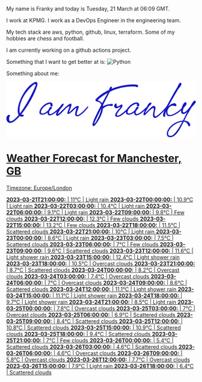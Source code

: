 My name is Franky and today is Tuesday, 21 March at 06:09 GMT. 

I work at KPMG. I work as a DevOps Engineer in the engineering team.

My tech stack are aws, python, github, linux, terraform. Some of my hobbies are chess and football.

I am currently working on a github actions project.

Something that I want to get better at is: <img alt="Python" src="https://img.shields.io/badge/-Python-2360ee?style=flat-square&logo=python&logoColor=yellow" />

Something about me:

<section>
<a href="https://uk.linkedin.com/in/francescowang">
<img align="center" src="images/header.png" </a>
</section>

# Weather Forecast for Manchester, GB

Timezone: Europe/London

**2023-03-21T21:00:00:** | 11°C | Light rain
**2023-03-22T00:00:00:** | 10.9°C | Light rain
**2023-03-22T03:00:00:** | 10.4°C | Light rain
**2023-03-22T06:00:00:** | 9.1°C | Light rain
**2023-03-22T09:00:00:** | 9.8°C | Few clouds
**2023-03-22T12:00:00:** | 12.3°C | Few clouds
**2023-03-22T15:00:00:** | 13.2°C | Few clouds
**2023-03-22T18:00:00:** | 11.5°C | Scattered clouds
**2023-03-22T21:00:00:** | 10°C | Light rain
**2023-03-23T00:00:00:** | 8.6°C | Light rain
**2023-03-23T03:00:00:** | 7.5°C | Scattered clouds
**2023-03-23T06:00:00:** | 7°C | Few clouds
**2023-03-23T09:00:00:** | 9.6°C | Scattered clouds
**2023-03-23T12:00:00:** | 11.6°C | Light shower rain
**2023-03-23T15:00:00:** | 12.4°C | Light shower rain
**2023-03-23T18:00:00:** | 10.5°C | Overcast clouds
**2023-03-23T21:00:00:** | 8.7°C | Scattered clouds
**2023-03-24T00:00:00:** | 8.2°C | Overcast clouds
**2023-03-24T03:00:00:** | 7.4°C | Overcast clouds
**2023-03-24T06:00:00:** | 7°C | Overcast clouds
**2023-03-24T09:00:00:** | 8.6°C | Scattered clouds
**2023-03-24T12:00:00:** | 11.1°C | Light shower rain
**2023-03-24T15:00:00:** | 11.1°C | Light shower rain
**2023-03-24T18:00:00:** | 9.7°C | Light shower rain
**2023-03-24T21:00:00:** | 8.5°C | Light rain
**2023-03-25T00:00:00:** | 7.8°C | Overcast clouds
**2023-03-25T03:00:00:** | 7°C | Overcast clouds
**2023-03-25T06:00:00:** | 6.9°C | Scattered clouds
**2023-03-25T09:00:00:** | 8.4°C | Scattered clouds
**2023-03-25T12:00:00:** | 10.8°C | Scattered clouds
**2023-03-25T15:00:00:** | 10.9°C | Scattered clouds
**2023-03-25T18:00:00:** | 9.4°C | Scattered clouds
**2023-03-25T21:00:00:** | 7°C | Few clouds
**2023-03-26T00:00:00:** | 5.4°C | Scattered clouds
**2023-03-26T03:00:00:** | 4.6°C | Scattered clouds
**2023-03-26T06:00:00:** | 4.6°C | Overcast clouds
**2023-03-26T09:00:00:** | 5.8°C | Overcast clouds
**2023-03-26T12:00:00:** | 7.7°C | Overcast clouds
**2023-03-26T15:00:00:** | 7.9°C | Light rain
**2023-03-26T18:00:00:** | 6.4°C | Scattered clouds
